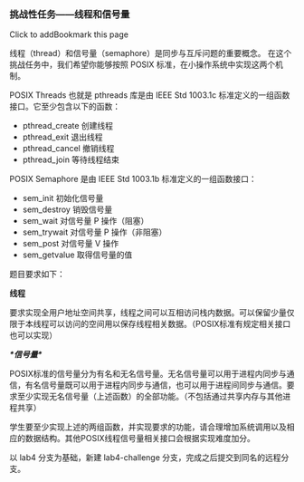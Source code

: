 ### 挑战性任务——线程和信号量

 Click to addBookmark this page

线程（thread）和信号量（semaphore）是同步与互斥问题的重要概念。
在这个挑战任务中，我们希望你能够按照 POSIX 标准，在小操作系统中实现这两个机制。

POSIX Threads 也就是 pthreads 库是由 IEEE Std 1003.1c 标准定义的一组函数接口。它至少包含以下的函数：

- pthread_create 创建线程
- pthread_exit 退出线程
- pthread_cancel 撤销线程
- pthread_join 等待线程结束



POSIX Semaphore 是由 IEEE Std 1003.1b 标准定义的一组函数接口：

- sem_init 初始化信号量
- sem_destroy 销毁信号量
- sem_wait 对信号量 P 操作（阻塞）
- sem_trywait 对信号量 P 操作（非阻塞）
- sem_post 对信号量 V 操作
- sem_getvalue 取得信号量的值



题目要求如下：

**线程**

要求实现全用户地址空间共享，线程之间可以互相访问栈内数据。可以保留少量仅限于本线程可以访问的空间用以保存线程相关数据。（POSIX标准有规定相关接口也可以实现）

***\*信号量\****

POSIX标准的信号量分为有名和无名信号量。无名信号量可以用于进程内同步与通信，有名信号量既可以用于进程内同步与通信，也可以用于进程间同步与通信。要求至少实现无名信号量（上述函数）的全部功能。（不包括通过共享内存与其他进程共享）



学生要至少实现上述的两组函数，并实现要求的功能，请合理增加系统调用以及相应的数据结构。其他POSIX线程信号量相关接口会根据实现难度加分。

以 lab4 分支为基础，新建 lab4-challenge 分支，完成之后提交到同名的远程分支。
